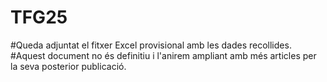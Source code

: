 # TFG25
#Queda adjuntat el fitxer Excel provisional amb les dades recollides.
#Aquest document no és definitiu i l'anirem ampliant amb més articles per la seva posterior publicació.
